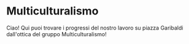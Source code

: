 # Multiculturalismo
Ciao! Qui puoi trovare i progressi del nostro lavoro su piazza Garibaldi dall'ottica del gruppo Multiculturalismo!
